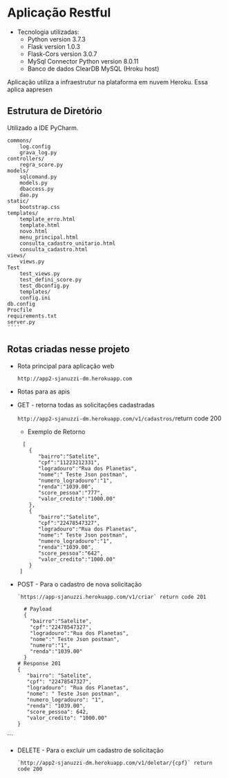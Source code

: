 

# Aplicação Restful 

  * Tecnologia utilizadas:
    - Python version 3.7.3
    - Flask version 1.0.3
    - Flask-Cors version 3.0.7
    - MySql Connector Python version 8.0.11
    - Banco de dados ClearDB MySQL (Hroku host)
    
 
Aplicação utiliza a infraestrutur na plataforma em nuvem Heroku. 
Essa aplica aapresen

    

## Estrutura de Diretório

Utilizado a IDE PyCharm.

```
commons/
    log.config
    grava_log.py
controllers/
    regra_score.py
models/
    sqlcomand.py
    models.py
    dbaccess.py
    dao.py
static/
    bootstrap.css
templates/
    template_erro.html
    template.html
    novo.html
    menu_principal.html
    consulta_cadastro_unitario.html
    consulta_cadastro.html
views/
    views.py
Test
    test_views.py
    test_defini_score.py
    test_dbconfig.py  
    templates/  
    config.ini
db.config  
Procfile
requirements.txt  
server.py 
´´´´
```
## Rotas criadas nesse projeto

 * Rota principal para aplicação web
 
      `http://app2-sjanuzzi-dm.herokuapp.com` 
 * Rotas para as apis
   
  - GET - retorna todas as solicitações cadastradas
  
      `http://app2-sjanuzzi-dm.herokuapp.com/v1/cadastros/`return code 200
    - Exemplo de Retorno
  ```
       [ 
         { 
            "bairro":"Satelite",
            "cpf":"11223212331",
            "logradouro":"Rua dos Planetas",
            "nome":" Teste Json postman",
            "numero_logradouro":"1",
            "renda":"1039.00",
            "score_pessoa":"777",
            "valor_credito":"1000.00"
         },
         { 
            "bairro":"Satelite",
            "cpf":"22478547327",
            "logradouro":"Rua dos Planetas",
            "nome":" Teste Json postman",
            "numero_logradouro":"1",
            "renda":"1039.00",
            "score_pessoa":"642",
            "valor_credito":"1000.00"
         }
      ]
  ```
  - POST - Para o cadastro de nova solicitação
  
        `https://app-sjanuzzi.herokuapp.com/v1/criar` return code 201
    ```
      # Payload
      { 
        "bairro":"Satelite",
        "cpf":"22478547327",
        "logradouro":"Rua dos Planetas",
        "nome":" Teste Json postman",
        "numero":"1",
        "renda":"1039.00"
      }
    # Response 201
    {
       "bairro": "Satelite",
       "cpf": "22478547327",
       "logradouro": "Rua dos Planetas",
       "nome": " Teste Json postman",
       "numero_logradouro": "1",
       "renda": "1039.00",
       "score_pessoa": 642,
       "valor_credito": "1000.00"
    }
  ´´´
  
  - DELETE - Para o excluir um cadastro de solicitação
  
        `http://app2-sjanuzzi-dm.herokuapp.com/v1/deletar/{cpf}` return code 200
  
